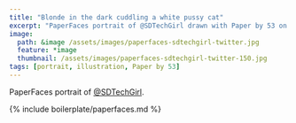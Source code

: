 ```yaml
---
title: "Blonde in the dark cuddling a white pussy cat"
excerpt: "PaperFaces portrait of @SDTechGirl drawn with Paper by 53 on an iPad."
image: 
  path: &image /assets/images/paperfaces-sdtechgirl-twitter.jpg 
  feature: *image
  thumbnail: /assets/images/paperfaces-sdtechgirl-twitter-150.jpg
tags: [portrait, illustration, Paper by 53]
---
```


PaperFaces portrait of [@SDTechGirl](http://twitter.com/SDTechGirl).

{% include boilerplate/paperfaces.md %}
